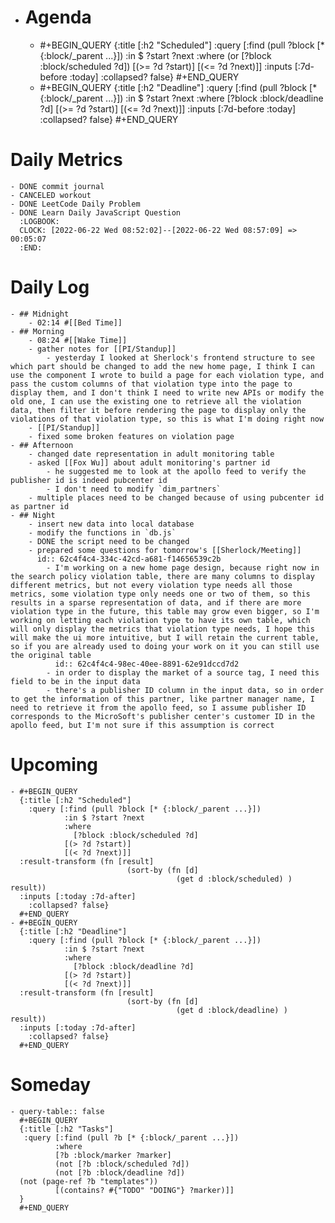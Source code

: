 - # Agenda
	- #+BEGIN_QUERY
	  {:title [:h2 "Scheduled"]
	    :query [:find (pull ?block [* {:block/_parent ...}])
	            :in $ ?start ?next
	            :where
	            (or
	              [?block :block/scheduled ?d])
	            [(>= ?d ?start)]
	            [(<= ?d ?next)]]
	  :inputs [:7d-before :today]
	    :collapsed? false}
	  #+END_QUERY
	- #+BEGIN_QUERY
	  {:title [:h2 "Deadline"]
	    :query [:find (pull ?block [* {:block/_parent ...}])
	            :in $ ?start ?next
	            :where
	              [?block :block/deadline ?d]
	            [(>= ?d ?start)]
	            [(<= ?d ?next)]]
	    :inputs [:7d-before :today]
	    :collapsed? false}
	  #+END_QUERY
# Daily Metrics
	- DONE commit journal
	- CANCELED workout
	- DONE LeetCode Daily Problem
	- DONE Learn Daily JavaScript Question
	  :LOGBOOK:
	  CLOCK: [2022-06-22 Wed 08:52:02]--[2022-06-22 Wed 08:57:09] =>  00:05:07
	  :END:
# Daily Log
	- ## Midnight
		- 02:14 #[[Bed Time]]
	- ## Morning
		- 08:24 #[[Wake Time]]
		- gather notes for [[PI/Standup]]
			- yesterday I looked at Sherlock's frontend structure to see which part should be changed to add the new home page, I think I can use the component I wrote to build a page for each violation type, and pass the custom columns of that violation type into the page to display them, and I don't think I need to write new APIs or modify the old one, I can use the existing one to retrieve all the violation data, then filter it before rendering the page to display only the violations of that violation type, so this is what I'm doing right now
		- [[PI/Standup]]
		- fixed some broken features on violation page
	- ## Afternoon
		- changed date representation in adult monitoring table
		- asked [[Fox Wu]] about adult monitoring's partner id
			- he suggested me to look at the apollo feed to verify the publisher id is indeed pubcenter id
			- I don't need to modify `dim_partners`
		- multiple places need to be changed because of using pubcenter id as partner id
	- ## Night
		- insert new data into local database
		- modify the functions in `db.js`
		- DONE the script need to be changed
		- prepared some questions for tomorrow's [[Sherlock/Meeting]]
		  id:: 62c4f4c4-334c-42cd-a681-f14656539c2b
			- I'm working on a new home page design, because right now in the search policy violation table, there are many columns to display different metrics, but not every violation type needs all those metrics, some violation type only needs one or two of them, so this results in a sparse representation of data, and if there are more violation type in the future, this table may grow even bigger, so I'm working on letting each violation type to have its own table, which will only display the metrics that violation type needs, I hope this will make the ui more intuitive, but I will retain the current table, so if you are already used to doing your work on it you can still use the original table
			  id:: 62c4f4c4-98ec-40ee-8891-62e91dccd7d2
			- in order to display the market of a source tag, I need this field to be in the input data
			- there's a publisher ID column in the input data, so in order to get the information of this partner, like partner manager name, I need to retrieve it from the apollo feed, so I assume publisher ID corresponds to the MicroSoft's publisher center's customer ID in the apollo feed, but I'm not sure if this assumption is correct
# Upcoming
	- #+BEGIN_QUERY
	  {:title [:h2 "Scheduled"]
	    :query [:find (pull ?block [* {:block/_parent ...}])
	            :in $ ?start ?next
	            :where
	              [?block :block/scheduled ?d]
	            [(> ?d ?start)]
	            [(< ?d ?next)]]
	  :result-transform (fn [result]
	                          (sort-by (fn [d]
	                                     (get d :block/scheduled) ) result))    
	  :inputs [:today :7d-after]
	    :collapsed? false}
	  #+END_QUERY
	- #+BEGIN_QUERY
	  {:title [:h2 "Deadline"]
	    :query [:find (pull ?block [* {:block/_parent ...}])
	            :in $ ?start ?next
	            :where
	              [?block :block/deadline ?d]
	            [(> ?d ?start)]
	            [(< ?d ?next)]]
	  :result-transform (fn [result]
	                          (sort-by (fn [d]
	                                     (get d :block/deadline) ) result))    
	  :inputs [:today :7d-after]
	    :collapsed? false}
	  #+END_QUERY
# Someday
	- query-table:: false
	  #+BEGIN_QUERY
	  {:title [:h2 "Tasks"]
	   :query [:find (pull ?b [* {:block/_parent ...}])
	          :where
	          [?b :block/marker ?marker]
	          (not [?b :block/scheduled ?d])
	          (not [?b :block/deadline ?d])
	  (not (page-ref ?b "templates"))
	          [(contains? #{"TODO" "DOING"} ?marker)]]
	  }
	  #+END_QUERY
